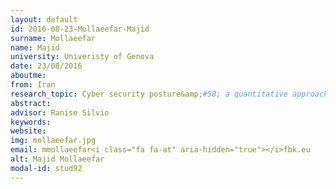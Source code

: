 ```yaml
---
layout: default 
id: 2016-08-23-Mollaeefar-Majid
surname: Mollaeefar
name: Majid
university: Univeristy of Genova
date: 23/08/2016
aboutme: 
from: Iran
research_topic: Cyber security posture&amp;#58; a quantitative approach
abstract: 
advisor: Ranise Silvio
keywords: 
website: 
img: mollaeefar.jpg
email: mmollaeefar<i class="fa fa-at" aria-hidden="true"></i>fbk.eu
alt: Majid Mollaeefar
modal-id: stud92
---
```

